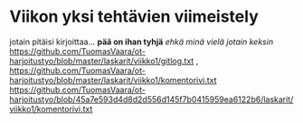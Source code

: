 # Viikon yksi tehtävien viimeistely

jotain pitäisi kirjoittaa...
**pää on ihan tyhjä** 
*ehkä minä vielä jotain keksin*
https://github.com/TuomasVaara/ot-harjoitustyo/blob/master/laskarit/viikko1/gitlog.txt
,
https://github.com/TuomasVaara/ot-harjoitustyo/blob/master/laskarit/viikko1/komentorivi.txt
https://github.com/TuomasVaara/ot-harjoitustyo/blob/45a7e593d4d8d2d556d145f7b0415959ea6122b6/laskarit/viikko1/komentorivi.txt

